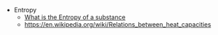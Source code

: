 - Entropy
	- [What is the Entropy of a substance](https://chatgpt.com/share/67c6b7f6-4d34-800d-a1ec-293b913999be)
	- https://en.wikipedia.org/wiki/Relations_between_heat_capacities